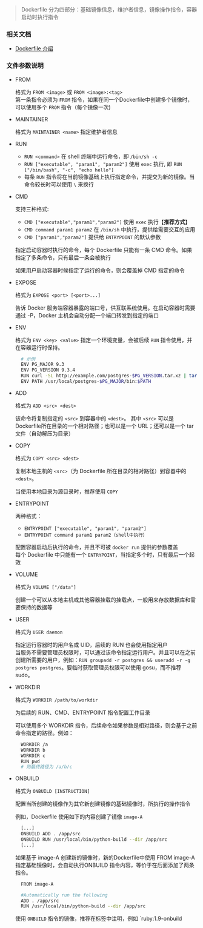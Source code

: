> Dockerfile 分为四部分：基础镜像信息，维护者信息，镜像操作指令，容器启动时执行指令

### 相关文档
* [Dockerfile 介绍](http://www.dockerinfo.net/dockerfile%e4%bb%8b%e7%bb%8d)

### 文件参数说明

- FROM

  格式为 `FROM <image>` 或 `FROM <image>:<tag>` </br>
  第一条指令必须为 `FROM` 指令，如果在同一个Dockerfile中创建多个镜像时，可以使用多个 `FROM` 指令（每个镜像一次)

- MAINTAINER

  格式为 `MAINTAINER <name>` 指定维护者信息

- RUN

  - `RUN <command>` 在 shell 终端中运行命令，即 `/bin/sh -c`
  - `RUN ["executable", "param1", "param2"]` 使用 `exec` 执行, 即 `RUN ["/bin/bash", "-c", "echo hello"]`
  - 每条 `RUN` 指令将在当前镜像基础上执行指定命令，并提交为新的镜像。当命令较长时可以使用 `\` 来换行

- CMD

  支持三种格式:

  - `CMD ["executable","param1","param2"]` 使用 `exec` 执行【**推荐方式**】
  - `CMD command param1 param2` 在 `/bin/sh` 中执行，提供给需要交互的应用
  - `CMD ["param1","param2"]` 提供给 `ENTRYPOINT` 的默认参数

  指定启动容器时执行的命令，每个 Dockerfile 只能有一条 CMD 命令。如果指定了多条命令，只有最后一条会被执行

  如果用户启动容器时候指定了运行的命令，则会覆盖掉 CMD 指定的命令

- EXPOSE

  格式为 `EXPOSE <port> [<port>...]`

  告诉 Docker 服务端容器暴露的端口号，供互联系统使用。在启动容器时需要通过 -P，Docker 主机会自动分配一个端口转发到指定的端口

- ENV

  格式为 `ENV <key> <value>` 指定一个环境变量，会被后续 `RUN` 指令使用，并在容器运行时保持。

  ```bash
    # 示例
    ENV PG_MAJOR 9.3
    ENV PG_VERSION 9.3.4
    RUN curl -SL http://example.com/postgres-$PG_VERSION.tar.xz | tar -xJC /usr/src/postgress && …
    ENV PATH /usr/local/postgres-$PG_MAJOR/bin:$PATH
  ```

- ADD

  格式为 `ADD <src> <dest>`

  该命令将复制指定的 `<src>` 到容器中的 `<dest>`。 其中 `<src>` 可以是Dockerfile所在目录的一个相对路径；也可以是一个 URL；还可以是一个 tar 文件（自动解压为目录）

- COPY

  格式为 `COPY <src> <dest>`

  复制本地主机的 `<src>`（为 Dockerfile 所在目录的相对路径）到容器中的 `<dest>`。

  当使用本地目录为源目录时，推荐使用 `COPY`

- ENTRYPOINT

  两种格式：
  - `ENTRYPOINT ["executable", "param1", "param2"]`
  - `ENTRYPOINT command param1 param2（shell中执行）`

  配置容器启动后执行的命令，并且不可被 `docker run` 提供的参数覆盖 </br>
  每个 Dockerfile 中只能有一个 `ENTRYPOINT`，当指定多个时，只有最后一个起效

- VOLUME

  格式为 `VOLUME ["/data"]`

  创建一个可以从本地主机或其他容器挂载的挂载点，一般用来存放数据库和需要保持的数据等

- USER

  格式为 `USER daemon`

  指定运行容器时的用户名或 UID，后续的 RUN 也会使用指定用户 </br>
  当服务不需要管理员权限时，可以通过该命令指定运行用户。并且可以在之前创建所需要的用户，例如：`RUN groupadd -r postgres && useradd -r -g postgres postgres`。要临时获取管理员权限可以使用 gosu，而不推荐 sudo。

- WORKDIR

  格式为 `WORKDIR /path/to/workdir`

  为后续的 RUN、CMD、ENTRYPOINT 指令配置工作目录

  可以使用多个 WORKDIR 指令，后续命令如果参数是相对路径，则会基于之前命令指定的路径。例如：
  ```bash
    WORKDIR /a
    WORKDIR b
    WORKDIR c
    RUN pwd
    # 则最终路径为 /a/b/c
  ```

- ONBUILD

  格式为 `ONBUILD [INSTRUCTION]`

  配置当所创建的镜像作为其它新创建镜像的基础镜像时，所执行的操作指令

  例如，Dockerfile 使用如下的内容创建了镜像 `image-A`
  ```bash
    [...]
    ONBUILD ADD . /app/src
    ONBUILD RUN /usr/local/bin/python-build --dir /app/src
    [...]
  ```
  如果基于 image-A 创建新的镜像时，新的Dockerfile中使用 FROM image-A指定基础镜像时，会自动执行ONBUILD 指令内容，等价于在后面添加了两条指令。
  ```bash
    FROM image-A

    #Automatically run the following
    ADD . /app/src
    RUN /usr/local/bin/python-build --dir /app/src
  ```

  使用 `ONBUILD` 指令的镜像，推荐在标签中注明，例如 `ruby:1.9-onbuild


















